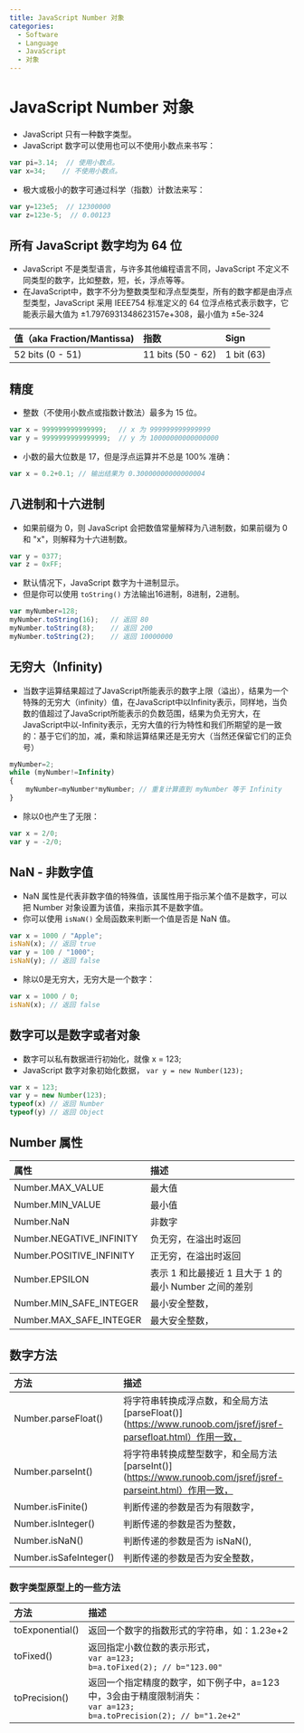 ```yaml
---
title: JavaScript Number 对象
categories:
  - Software
  - Language
  - JavaScript
  - 对象
---
```

# JavaScript Number 对象

- JavaScript 只有一种数字类型。
- JavaScript 数字可以使用也可以不使用小数点来书写：

```js
var pi=3.14;  // 使用小数点。
var x=34;    // 不使用小数点。
```

- 极大或极小的数字可通过科学（指数）计数法来写：

```js
var y=123e5;  // 12300000
var z=123e-5;  // 0.00123
```

## 所有 JavaScript 数字均为 64 位

- JavaScript 不是类型语言，与许多其他编程语言不同，JavaScript 不定义不同类型的数字，比如整数，短，长，浮点等等。
- 在JavaScript中，数字不分为整数类型和浮点型类型，所有的数字都是由浮点型类型，JavaScript 采用 IEEE754 标准定义的 64 位浮点格式表示数字，它能表示最大值为 ±1.7976931348623157e+308，最小值为 ±5e-324

| 值（aka Fraction/Mantissa) | 指数              | Sign       |
| :------------------------- | :---------------- | :--------- |
| 52 bits (0 - 51)           | 11 bits (50 - 62) | 1 bit (63) |

## 精度

- 整数（不使用小数点或指数计数法）最多为 15 位。

```js
var x = 999999999999999;   // x 为 999999999999999
var y = 9999999999999999;  // y 为 10000000000000000
```

- 小数的最大位数是 17，但是浮点运算并不总是 100% 准确：

```js
var x = 0.2+0.1; // 输出结果为 0.30000000000000004
```

## 八进制和十六进制

- 如果前缀为 0，则 JavaScript 会把数值常量解释为八进制数，如果前缀为 0 和 "x"，则解释为十六进制数。

```js
var y = 0377;
var z = 0xFF;
```

- 默认情况下，JavaScript 数字为十进制显示。
- 但是你可以使用 `toString()` 方法输出16进制，8进制，2进制。

```js
var myNumber=128;
myNumber.toString(16);   // 返回 80
myNumber.toString(8);    // 返回 200
myNumber.toString(2);    // 返回 10000000
```

## 无穷大（Infinity)

- 当数字运算结果超过了JavaScript所能表示的数字上限（溢出），结果为一个特殊的无穷大（infinity）值，在JavaScript中以Infinity表示，同样地，当负数的值超过了JavaScript所能表示的负数范围，结果为负无穷大，在JavaScript中以-Infinity表示，无穷大值的行为特性和我们所期望的是一致的：基于它们的加，减，乘和除运算结果还是无穷大（当然还保留它们的正负号）

```js
myNumber=2;
while (myNumber!=Infinity)
{
    myNumber=myNumber*myNumber; // 重复计算直到 myNumber 等于 Infinity
}
```

- 除以0也产生了无限：

```js
var x = 2/0;
var y = -2/0;
```

## NaN - 非数字值

- NaN 属性是代表非数字值的特殊值，该属性用于指示某个值不是数字，可以把 Number 对象设置为该值，来指示其不是数字值。
- 你可以使用 `isNaN()` 全局函数来判断一个值是否是 NaN 值。

```js
var x = 1000 / "Apple";
isNaN(x); // 返回 true
var y = 100 / "1000";
isNaN(y); // 返回 false
```

- 除以0是无穷大，无穷大是一个数字：

```js
var x = 1000 / 0;
isNaN(x); // 返回 false
```

## 数字可以是数字或者对象

- 数字可以私有数据进行初始化，就像 x = 123;
- JavaScript 数字对象初始化数据， `var y = new Number(123);`

```js
var x = 123;
var y = new Number(123);
typeof(x) // 返回 Number
typeof(y) // 返回 Object
```

## Number 属性

| 属性                     | 描述                                                  |
| :----------------------- | :---------------------------------------------------- |
| Number.MAX_VALUE         | 最大值                                                |
| Number.MIN_VALUE         | 最小值                                                |
| Number.NaN               | 非数字                                                |
| Number.NEGATIVE_INFINITY | 负无穷，在溢出时返回                                  |
| Number.POSITIVE_INFINITY | 正无穷，在溢出时返回                                  |
| Number.EPSILON           | 表示 1 和比最接近 1 且大于 1 的最小 Number 之间的差别 |
| Number.MIN_SAFE_INTEGER  | 最小安全整数，                                        |
| Number.MAX_SAFE_INTEGER  | 最大安全整数，                                        |

## 数字方法

| 方法                   | 描述                                                         |
| :--------------------- | :----------------------------------------------------------- |
| Number.parseFloat()    | 将字符串转换成浮点数，和全局方法 [parseFloat()](https://www.runoob.com/jsref/jsref-parsefloat.html）作用一致， |
| Number.parseInt()      | 将字符串转换成整型数字，和全局方法 [parseInt()](https://www.runoob.com/jsref/jsref-parseint.html）作用一致， |
| Number.isFinite()      | 判断传递的参数是否为有限数字，                               |
| Number.isInteger()     | 判断传递的参数是否为整数，                                   |
| Number.isNaN()         | 判断传递的参数是否为 isNaN(),                               |
| Number.isSafeInteger() | 判断传递的参数是否为安全整数，                               |

### 数字类型原型上的一些方法

| 方法            | 描述                                                         |
| :-------------- | :----------------------------------------------------------- |
| toExponential() | 返回一个数字的指数形式的字符串，如：1.23e+2                  |
| toFixed()       | 返回指定小数位数的表示形式，<br>`var a=123; `<br>`b=a.toFixed(2); // b="123.00"` |
| toPrecision()   | 返回一个指定精度的数字，如下例子中，a=123 中，3会由于精度限制消失：<br>`var a=123;`<br>` b=a.toPrecision(2); // b="1.2e+2"   ` |